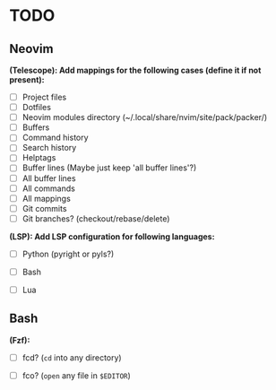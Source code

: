 # TODO

## Neovim

**(Telescope): Add mappings for the following cases (define it if not present):**
- [ ] Project files
- [ ] Dotfiles
- [ ] Neovim modules directory (~/.local/share/nvim/site/pack/packer/)
- [ ] Buffers
- [ ] Command history
- [ ] Search history
- [ ] Helptags
- [ ] Buffer lines (Maybe just keep 'all buffer lines'?)
- [ ] All buffer lines
- [ ] All commands
- [ ] All mappings
- [ ] Git commits
- [ ] Git branches? (checkout/rebase/delete)

**(LSP): Add LSP configuration for following languages:**
- [ ] Python (pyright or pyls?)
- [ ] Bash
- [ ] Lua


## Bash

**(Fzf):**
- [ ] fcd? (`cd` into any directory)
- [ ] fco? (`open` any file in `$EDITOR`)



